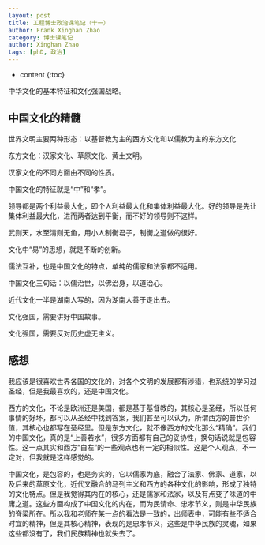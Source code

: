 ```yaml
---
layout: post
title: 工程博士政治课笔记（十一）
author: Frank Xinghan Zhao
category: 博士课笔记
author: Xinghan Zhao
tags: [phD, 政治]
---
```


* content
{:toc}


中华文化的基本特征和文化强国战略。







## 中国文化的精髓

世界文明主要两种形态：以基督教为主的西方文化和以儒教为主的东方文化

东方文化：汉家文化、草原文化、黄土文明。

汉家文化的不同方面由不同的性质。

中国文化的特征就是“中”和“孝”。

领导都是两个利益最大化，即个人利益最大化和集体利益最大化。好的领导是先让集体利益最大化，进而两者达到平衡，而不好的领导则不这样。

武则天，水至清则无鱼，用小人制衡君子，制衡之道做的很好。

文化中“易”的思想，就是不断的创新。

儒法互补，也是中国文化的特点，单纯的儒家和法家都不适用。

中国文化三句话：以儒治世，以佛治身，以道治心。

近代文化一半是湖南人写的，因为湖南人善于走出去。

文化强国，需要讲好中国故事。

文化强国，需要反对历史虚无主义。


## 感想

我应该是很喜欢世界各国的文化的，对各个文明的发展都有涉猎，也系统的学习过圣经，但是我最喜欢的，还是中国文化。

西方的文化，不论是欧洲还是美国，都是基于基督教的，其核心是圣经，所以任何事情的好坏，都可以从圣经中找到答案，我们甚至可以认为，所谓西方的普世价值，其核心也都写在圣经里。但是东方文化，就不像西方的文化那么“精确”。我们的中国文化，真的是“上善若水”，很多方面都有自己的妥协性，换句话说就是包容性。这一点其实和西方“白左”的一些观点也有一定的相似性。这是个人观点，不一定对，但我就是这样感觉的。

中国文化，是包容的，也是务实的，它以儒家为底，融合了法家、佛家、道家，以及后来的草原文化，近代又融合的马列主义和西方的各种文化的影响，形成了独特的文化特点。但是我觉得其内在的核心，还是儒家和法家，以及有点变了味道的中庸之道。这些方面构成了中国文化的内在，而为民请命、忠孝节义，则是中华民族的脊梁所在。所以我和老师在某一点的看法是一致的，出师表中，可能有些不适合时宜的精神，但是其核心精神，表现的是忠孝节义，这些是中华民族的灵魂，如果这些都没有了，我们民族精神也就失去了。
